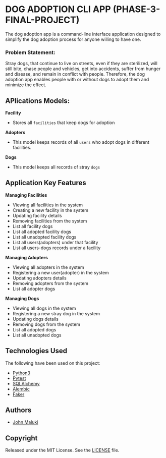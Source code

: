 # DOG ADOPTION CLI APP (PHASE-3-FINAL-PROJECT)

The dog adoption app is a command-line interface application designed to simplify the dog adoption
process for anyone willing to have one.

### Problem Statement:

Stray dogs, that continue to live on streets, even if they are sterilized, will still bite, chase people and vehicles, get into accidents, suffer from hunger and disease, and remain in conflict with people. Therefore, the dog adoption app enables people with or without dogs to adopt them and minimize the effect.

## APlications Models:

**Facility**

- Stores all `facilities` that keep dogs for adoption

**Adopters**

- This model keeps records of all `users` who adopt dogs in different facilities.

**Dogs**

- This model keeps all records of stray `dogs`

## Application Key Features

**Managing Facilities**

- Viewing all facilities in the system
- Creating a new facility in the system
- Updating facility details
- Removing facilities from the system
- List all facility dogs
- List all adopted facility dogs
- List all unadopted facility dogs
- List all users(adopters) under that facility
- List all users-dogs records under a facility

**Managing Adopters**

- Viewing all adopters in the system
- Registering a new user(adopter) in the system
- Updating adopters details
- Removing adopters from the system
- List all adopter dogs

**Managing Dogs**

- Viewing all dogs in the system
- Registering a new stray dog in the system
- Updating dogs details
- Removing dogs from the system
- List all adopted dogs
- List all unadopted dogs

## Technologies Used

The following have been used on this project:

- [Python3](https://docs.python.org/3.10/)
- [Pytest](https://docs.pytest.org/en/latest/contents.html)
- [SQLAlchemy](https://docs.sqlalchemy.org/en/20/)
- [Alembic](https://alembic.sqlalchemy.org/en/latest/)
- [Faker](https://faker.readthedocs.io/en/master/)

## Authors

- [John Maluki](https://github.com/john-maluki)

## Copyright

Released under the MIT License. See the [LICENSE](https://github.com/john-maluki/phase-3-final-project/blob/main/LICENSE) file.
